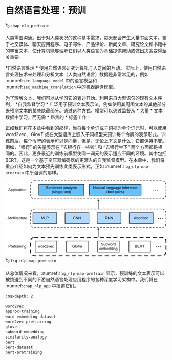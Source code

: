 # 自然语言处理：预训
:label:`chap_nlp_pretrain`

人类需要沟通。出于对人类状况的这种基本需求，每天都会产生大量书面文本。鉴于社交媒体、聊天应用程序、电子邮件、产品评论、新闻文章、研究论文和书籍中的丰富文本，使计算机能够理解它们以人类语言为基础提供帮助或做出决策变得至关重要。 

*自然语言处理 * 使用自然语言研究计算机与人之间的互动。
实际上，使用自然语言处理技术来处理和分析文本（人类自然语言）数据是非常常见的，例如 :numref:`sec_language_model` 中的语言模型和 :numref:`sec_machine_translation` 中的机器翻译模型。 

为了理解文本，我们可以从学习它的表述开始。利用来自大型语句的现有文本序列，
*自我监督学习 *
广泛用于预训文本表示法，例如使用其周围文本的其他部分来预测文本的某些隐藏部分。通过这种方式，模型可以通过监督从 * 大量 * 文本数据中学习，而无需 * 昂贵的 * 标签工作！ 

正如我们将在本章中看到的那样，当将每个单词或子词视为单个词元时，可以使用 word2vec、GloVE 或在大型语库上嵌入子词模型来预训每个令牌的表示形式。训练前后，每个令牌的表示可以是向量，但是，无论上下文是什么，它都保持不变。例如，“银行” 的矢量表示在 “去银行存一些钱” 和 “去银行坐下” 两个方面都是相同的。因此，更多最近的训练前模型使同一词元的表示适应不同的环境。其中包括 BERT，这是一个基于变压器编码器的更深入的自我监督模型。在本章中，我们将重点介绍如何为文本预先训练此类表示形式，正如 :numref:`fig_nlp-map-pretrain` 中所强调的那样。 

![Pretrained text representations can be fed to various deep learning architectures for different downstream natural language processing applications. This chapter focuses on the upstream text representation pretraining.](../img/nlp-map-pretrain.svg)
:label:`fig_nlp-map-pretrain`

从总体情况来看，:numref:`fig_nlp-map-pretrain` 显示，预训练的文本表示可以被馈送到不同的下游自然语言处理应用程序的各种深度学习架构中。我们将在 :numref:`chap_nlp_app` 中报道它们。

```toc
:maxdepth: 2

word2vec
approx-training
word-embedding-dataset
word2vec-pretraining
glove
subword-embedding
similarity-analogy
bert
bert-dataset
bert-pretraining
```

